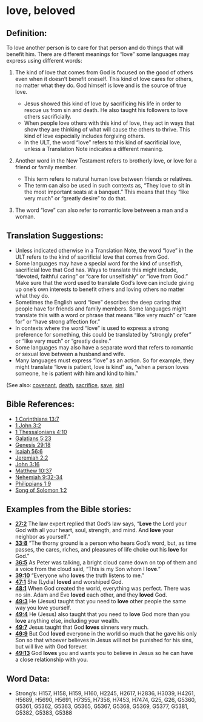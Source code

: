 # love, beloved

## Definition:

To love another person is to care for that person and do things that will benefit him. There are different meanings for “love” some languages may express using different words:

1. The kind of love that comes from God is focused on the good of others even when it doesn’t benefit oneself. This kind of love cares for others, no matter what they do. God himself is love and is the source of true love.

    * Jesus showed this kind of love by sacrificing his life in order to rescue us from sin and death. He also taught his followers to love others sacrificially.
    * When people love others with this kind of love, they act in ways that show they are thinking of what will cause the others to thrive. This kind of love especially includes forgiving others.
    * In the ULT, the word “love” refers to this kind of sacrificial love, unless a Translation Note indicates a different meaning.

2. Another word in the New Testament refers to brotherly love, or love for a friend or family member.

    * This term refers to natural human love between friends or relatives.
    * The term can also be used in such contexts as, “They love to sit in the most important seats at a banquet.” This means that they “like very much” or “greatly desire” to do that.

3. The word “love” can also refer to romantic love between a man and a woman.

## Translation Suggestions:

* Unless indicated otherwise in a Translation Note, the word “love” in the ULT refers to the kind of sacrificial love that comes from God.
* Some languages may have a special word for the kind of unselfish, sacrificial love that God has. Ways to translate this might include, “devoted, faithful caring” or “care for unselfishly” or “love from God.” Make sure that the word used to translate God’s love can include giving up one’s own interests to benefit others and loving others no matter what they do.
* Sometimes the English word “love” describes the deep caring that people have for friends and family members. Some languages might translate this with a word or phrase that means “like very much” or “care for” or “have strong affection for.”
* In contexts where the word “love” is used to express a strong preference for something, this could be translated by “strongly prefer” or “like very much” or “greatly desire.”
* Some languages may also have a separate word that refers to romantic or sexual love between a husband and wife.
* Many languages must express “love” as an action. So for example, they might translate “love is patient, love is kind” as, “when a person loves someone, he is patient with him and kind to him.”

(See also: [covenant](../kt/covenant.md), [death](../other/death.md), [sacrifice](../other/sacrifice.md), [save](../kt/save.md), [sin](../kt/sin.md))

## Bible References:

* [1 Corinthians 13:7](rc://en/tn/help/1co/13/07)
* [1 John 3:2](rc://en/tn/help/1jn/03/02)
* [1 Thessalonians 4:10](rc://en/tn/help/1th/04/10)
* [Galatians 5:23](rc://en/tn/help/gal/05/23)
* [Genesis 29:18](rc://en/tn/help/gen/29/18)
* [Isaiah 56:6](rc://en/tn/help/isa/56/06)
* [Jeremiah 2:2](rc://en/tn/help/jer/02/02)
* [John 3:16](rc://en/tn/help/jhn/03/16)
* [Matthew 10:37](rc://en/tn/help/mat/10/37)
* [Nehemiah 9:32-34](rc://en/tn/help/neh/09/32)
* [Philippians 1:9](rc://en/tn/help/php/01/09)
* [Song of Solomon 1:2](rc://en/tn/help/sng/01/02)

## Examples from the Bible stories:

* __[27:2](rc://en/tn/help/obs/27/02)__ The law expert replied that God’s law says, “__Love__ the Lord your God with all your heart, soul, strength, and mind. And __love__ your neighbor as yourself.”
* __[33:8](rc://en/tn/help/obs/33/08)__ “The thorny ground is a person who hears God’s word, but, as time passes, the cares, riches, and pleasures of life choke out his __love__ for God.”
* __[36:5](rc://en/tn/help/obs/36/05)__ As Peter was talking, a bright cloud came down on top of them and a voice from the cloud said, “This is my Son whom I __love__.”
* __[39:10](rc://en/tn/help/obs/39/10)__ “Everyone who __loves__ the truth listens to me.”
* __[47:1](rc://en/tn/help/obs/47/01)__ She (Lydia) __loved__ and worshiped God.
* __[48:1](rc://en/tn/help/obs/48/01)__ When God created the world, everything was perfect. There was no sin. Adam and Eve __loved__ each other, and they __loved__ God.
* __[49:3](rc://en/tn/help/obs/49/03)__ He (Jesus) taught that you need to __love__ other people the same way you love yourself.
* __[49:4](rc://en/tn/help/obs/49/04)__ He (Jesus) also taught that you need to __love__ God more than you __love__ anything else, including your wealth.
* __[49:7](rc://en/tn/help/obs/49/07)__ Jesus taught that God __loves__ sinners very much.
* __[49:9](rc://en/tn/help/obs/49/09)__ But God __loved__ everyone in the world so much that he gave his only Son so that whoever believes in Jesus will not be punished for his sins, but will live with God forever.
* __[49:13](rc://en/tn/help/obs/49/13)__ God __loves__ you and wants you to believe in Jesus so he can have a close relationship with you.

## Word Data:

* Strong’s: H157, H158, H159, H160, H2245, H2617, H2836, H3039, H4261, H5689, H5690, H5691, H7355, H7356, H7453, H7474, G25, G26, G5360, G5361, G5362, G5363, G5365, G5367, G5368, G5369, G5377, G5381, G5382, G5383, G5388
